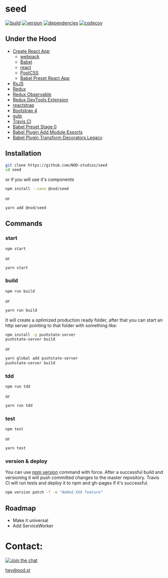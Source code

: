 # seed


[![build][travis-image]][tag-url]
[![version][tag-image]][tag-url]
[![dependencies][david-image]][david-url]
[![codecov][codecov-image]][codecov-url]

## Under the Hood
- [Create React App](https://github.com/facebookincubator/create-react-app)
  - [webpack](https://webpack.github.io/)
  - [Babel](https://babeljs.io/)
  - [react](https://facebook.github.io/react/)
  - [PostCSS](http://postcss.org/)
  - [Babel Preset React App](https://www.npmjs.com/package/babel-preset-react-app)
- [RxJS](http://reactivex.io/)
- [Redux](http://redux.js.org/)
- [Redux Observable](https://redux-observable.js.org/)
- [Redux DevTools Extension](http://zalmoxisus.github.io/redux-devtools-extension/)
- [reactstrap](https://reactstrap.github.io/)
- [Bootstrap 4](https://v4-alpha.getbootstrap.com/)
- [gulp](http://gulpjs.com/)
- [Travis CI](https://travis-ci.org/)
- [Babel Preset Stage 0](https://babeljs.io/docs/plugins/preset-stage-0/)
- [Babel Plugin Add Module Exports](https://babeljs.io/docs/plugins/preset-stage-0/)
- [Babel Plugin Transform Decorators Legacy](https://github.com/loganfsmyth/babel-plugin-transform-decorators-legacy)

## Installation

```bash
git clone https://github.com/NOD-studios/seed
cd seed
```

or if you will use it's components

```bash
npm install --save @nod/seed
```

or

```bash
yarn add @nod/seed
```

## Commands

### start
```bash
npm start
```
or
```bash
yarn start
```

### build
```bash
npm run build
```
or
```bash
yarn run build
```
It will create a optimized production ready folder, after that you can start an http server pointing to that folder with something like:

  ```bash
  npm install -g pushstate-server
  pushstate-server build
  ```

  or

  ```bash
  yarn global add pushstate-server
  pushstate-server build
  ```

### tdd
```bash
npm run tdd
```
or
```bash
yarn run tdd
```

### test
```bash
npm test
```
or
```bash
yarn test
```

### version & deploy
You can use [npm version](https://docs.npmjs.com/cli/version) command with force. After a successful build and versioning it will push committed changes to the master repository. Travis CI will run tests and deploy it to npm and gh-pages if it's successful.
```bash
npm version patch -f -m "Added XXX feature"
```

## Roadmap
- Make it universal
- Add ServiceWorker

# Contact:
[![Join the chat][gitter-image]][gitter-url]

[hey@nod.st](mailto:hey@nod.st)

[codecov-image]: https://codecov.io/gh/NOD-studios/seed/branch/master/graph/badge.svg
[codecov-url]: https://codecov.io/gh/NOD-studios/seed
[repo-url]: https://github.com/NOD-studios/NOD-strap
[travis-image]: https://travis-ci.org/NOD-studios/seed.svg?branch=master
[david-url]: https://david-dm.org/NOD-studios/NOD-strap
[david-image]: https://david-dm.org/NOD-studios/NOD-strap.svg
[gitter-image]: https://img.shields.io/badge/GITTER-join%20chat-green.svg
[gitter-url]: http://bit.ly/NOD-chat
[tag-image]: https://img.shields.io/github/tag/NOD-studios/NOD-strap.svg
[tag-url]: https://github.com/NOD-studios/NOD-strap/tags

